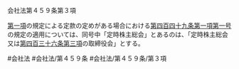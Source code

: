 会社法第４５９条第３項

[第一項](会社法＿＿＿＿第４５９条第１項)の規定による定款の定めがある場合における[第四百四十九条第一項第一号](会社法＿＿＿＿第４４９条第１項第１号)の規定の適用については、同号中「定時株主総会」とあるのは、「定時株主総会又は[第四百三十六条第三項](会社法＿＿＿＿第４３６条第３項)の取締役会」とする。

#会社法
#会社法/第４５９条
#会社法/第４５９条/第３項
